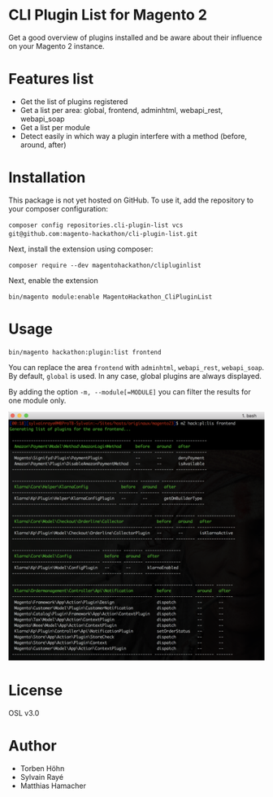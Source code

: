# CLI Plugin List for Magento 2

Get a good overview of plugins installed and be aware about their influence on your Magento 2 instance.

# Features list
- Get the list of plugins registered
- Get a list per area: global, frontend, adminhtml, webapi_rest, webapi_soap
- Get a list per module
- Detect easily in which way a plugin interfere with a method (before, around, after)

# Installation
This package is not yet hosted on GitHub. To use it, add the repository to your composer configuration:

`composer config repositories.cli-plugin-list vcs git@github.com:magento-hackathon/cli-plugin-list.git`

Next, install the extension using composer:

`composer require --dev magentohackathon/clipluginlist`

Next, enable the extension

`bin/magento module:enable MagentoHackathon_CliPluginList`

# Usage

`bin/magento hackathon:plugin:list frontend`

You can replace the area `frontend` with `adminhtml`, `webapi_rest`, `webapi_soap`.
By default, `global` is used. In any case, global plugins are always displayed.

By adding the option `-m, --module[=MODULE]` you can filter the results for one module only.

![preview](./doc/preview.png)

# License

OSL v3.0

# Author

- Torben Höhn
- Sylvain Rayé
- Matthias Hamacher
